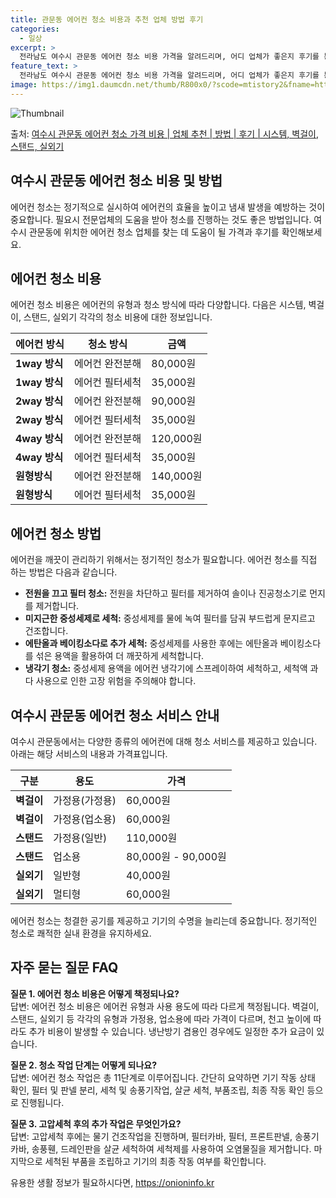 ```yaml
---
title: 관문동 에어컨 청소 비용과 추천 업체 방법 후기
categories:
  - 일상
excerpt: >
  전라남도 여수시 관문동 에어컨 청소 비용 가격을 알려드리며, 어디 업체가 좋은지 후기를 통해 알아보겠습니다. 현재 글에서는 시스템, 벽걸이, 스탠드, 실외기 각각에 대해 청소 비용이 나와 있으니 참고하시면 되겠습니다. 에어컨 분해 청소 방법 보기 👈 클릭셀프 에어컨 청소 방법 보기👈 클릭여수시 관문동 에어컨 청소 비용시스템에어컨 방식클리닝방식금액1way 방식에어컨 완전분해80,000원1way 방식에어컨 필터세척35,000원2way 방식에어컨 완전분해90,000원2way 방식에어컨 필터세척35,000원4way 방식에어컨 완전분해120,000원4way 방식에어컨 필터세척35,000원원형방식에어컨 완전분해140,000원원형방식에어컨 필터세척35,000원에어컨 청소 견적 샘플 보기 👈 클릭에어컨 냄새의 원인에어..
feature_text: >
  전라남도 여수시 관문동 에어컨 청소 비용 가격을 알려드리며, 어디 업체가 좋은지 후기를 통해 알아보겠습니다. 현재 글에서는 시스템, 벽걸이, 스탠드, 실외기 각각에 대해 청소 비용이 나와 있으니 참고하시면 되겠습니다. 에어컨 분해 청소 방법 보기 👈 클릭셀프 에어컨 청소 방법 보기👈 클릭여수시 관문동 에어컨 청소 비용시스템에어컨 방식클리닝방식금액1way 방식에어컨 완전분해80,000원1way 방식에어컨 필터세척35,000원2way 방식에어컨 완전분해90,000원2way 방식에어컨 필터세척35,000원4way 방식에어컨 완전분해120,000원4way 방식에어컨 필터세척35,000원원형방식에어컨 완전분해140,000원원형방식에어컨 필터세척35,000원에어컨 청소 견적 샘플 보기 👈 클릭에어컨 냄새의 원인에어..
image: https://img1.daumcdn.net/thumb/R800x0/?scode=mtistory2&fname=https%3A%2F%2Fblog.kakaocdn.net%2Fdn%2Fd5PD7F%2FbtsHwvY295l%2F81XXSj6Kvnn2bA3MiqOVK1%2Fimg.webp
---
```


![Thumbnail](https://img1.daumcdn.net/thumb/R800x0/?scode=mtistory2&fname=https%3A%2F%2Fblog.kakaocdn.net%2Fdn%2Fd5PD7F%2FbtsHwvY295l%2F81XXSj6Kvnn2bA3MiqOVK1%2Fimg.webp)

<p>출처: <a href="https://onioninfo.kr/entry/%EC%97%AC%EC%88%98%EC%8B%9C-%EA%B4%80%EB%AC%B8%EB%8F%99-%EC%97%90%EC%96%B4%EC%BB%A8-%EC%B2%AD%EC%86%8C-%EA%B0%80%EA%B2%A9-%EB%B9%84%EC%9A%A9-%EC%97%85%EC%B2%B4-%EC%B6%94%EC%B2%9C-%EB%B0%A9%EB%B2%95-%ED%9B%84%EA%B8%B0-%EC%8B%9C%EC%8A%A4%ED%85%9C-%EB%B2%BD%EA%B1%B8%EC%9D%B4-%EC%8A%A4%ED%83%A0%EB%93%9C-%EC%8B%A4%EC%99%B8%EA%B8%B0" rel="dofollow">여수시 관문동 에어컨 청소 가격 비용 | 업체 추천 | 방법 | 후기 | 시스템, 벽걸이, 스탠드, 실외기</a> </p>

## 여수시 관문동 에어컨 청소 비용 및 방법



에어컨 청소는 정기적으로 실시하여 에어컨의 효율을 높이고 냄새 발생을 예방하는 것이 중요합니다. 필요시 전문업체의 도움을 받아 청소를
진행하는 것도 좋은 방법입니다. 여수시 관문동에 위치한 에어컨 청소 업체를 찾는 데 도움이 될 가격과 후기를 확인해보세요.

## 에어컨 청소 비용

에어컨 청소 비용은 에어컨의 유형과 청소 방식에 따라 다양합니다. 다음은 시스템, 벽걸이, 스탠드, 실외기 각각의 청소 비용에 대한
정보입니다.

**에어컨 방식** | **청소 방식** | **금액**  
---|---|---  
**1way 방식** | 에어컨 완전분해 | 80,000원  
**1way 방식** | 에어컨 필터세척 | 35,000원  
**2way 방식** | 에어컨 완전분해 | 90,000원  
**2way 방식** | 에어컨 필터세척 | 35,000원  
**4way 방식** | 에어컨 완전분해 | 120,000원  
**4way 방식** | 에어컨 필터세척 | 35,000원  
**원형방식** | 에어컨 완전분해 | 140,000원  
**원형방식** | 에어컨 필터세척 | 35,000원  
  
## 에어컨 청소 방법

에어컨을 깨끗이 관리하기 위해서는 정기적인 청소가 필요합니다. 에어컨 청소를 직접 하는 방법은 다음과 같습니다.

  * **전원을 끄고 필터 청소:** 전원을 차단하고 필터를 제거하여 솔이나 진공청소기로 먼지를 제거합니다.
  * **미지근한 중성세제로 세척:** 중성세제를 물에 녹여 필터를 담궈 부드럽게 문지르고 건조합니다.
  * **에탄올과 베이킹소다로 추가 세척:** 중성세제를 사용한 후에는 에탄올과 베이킹소다를 섞은 용액을 활용하여 더 깨끗하게 세척합니다.
  * **냉각기 청소:** 중성세제 용액을 에어컨 냉각기에 스프레이하여 세척하고, 세척액 과다 사용으로 인한 고장 위험을 주의해야 합니다.

## 여수시 관문동 에어컨 청소 서비스 안내

여수시 관문동에서는 다양한 종류의 에어컨에 대해 청소 서비스를 제공하고 있습니다. 아래는 해당 서비스의 내용과 가격표입니다.

**구분** | **용도** | **가격**  
---|---|---  
**벽걸이** | 가정용(가정용) | 60,000원  
**벽걸이** | 가정용(업소용) | 60,000원  
**스탠드** | 가정용(일반) | 110,000원  
**스탠드** | 업소용 | 80,000원 - 90,000원  
**실외기** | 일반형 | 40,000원  
**실외기** | 멀티형 | 60,000원  
  
에어컨 청소는 청결한 공기를 제공하고 기기의 수명을 늘리는데 중요합니다. 정기적인 청소로 쾌적한 실내 환경을 유지하세요.



## 자주 묻는 질문 FAQ

**질문 1. 에어컨 청소 비용은 어떻게 책정되나요?**  
답변: 에어컨 청소 비용은 에어컨 유형과 사용 용도에 따라 다르게 책정됩니다. 벽걸이, 스탠드, 실외기 등 각각의 유형과 가정용, 업소용에
따라 가격이 다르며, 천고 높이에 따라도 추가 비용이 발생할 수 있습니다. 냉난방기 겸용인 경우에도 일정한 추가 요금이 있습니다.

**질문 2. 청소 작업 단계는 어떻게 되나요?**  
답변: 에어컨 청소 작업은 총 11단계로 이루어집니다. 간단히 요약하면 기기 작동 상태 확인, 필터 및 판넬 분리, 세척 및 송풍기작업,
살균 세척, 부품조립, 최종 작동 확인 등으로 진행됩니다.

**질문 3. 고압세척 후의 추가 작업은 무엇인가요?**  
답변: 고압세척 후에는 물기 건조작업을 진행하며, 필터카바, 필터, 프론트판넬, 송풍기카바, 송풍휀, 드레인판을 살균 세척하여 세척제를
사용하여 오염물질을 제거합니다. 마지막으로 세척된 부품을 조립하고 기기의 최종 작동 여부를 확인합니다.



 

유용한 생활 정보가 필요하시다면, <a href="https://onioninfo.kr" rel="dofollow">https://onioninfo.kr</a>


